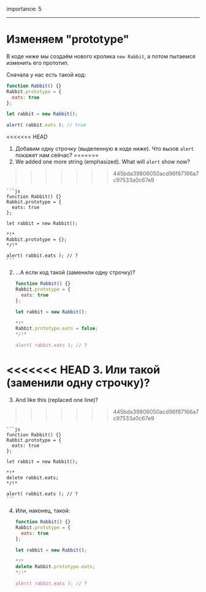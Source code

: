 importance: 5

---

# Изменяем "prototype"

В коде ниже мы создаём нового кролика `new Rabbit`, а потом пытаемся изменить его прототип.

Сначала у нас есть такой код:

```js run
function Rabbit() {}
Rabbit.prototype = {
  eats: true
};

let rabbit = new Rabbit();

alert( rabbit.eats ); // true
```


<<<<<<< HEAD
1. Добавим одну строчку (выделенную в коде ниже). Что вызов `alert` покажет нам сейчас?
=======
1. We added one more string (emphasized). What will `alert` show now?
>>>>>>> 445bda39806050acd96f87166a7c97533a0c67e9

    ```js
    function Rabbit() {}
    Rabbit.prototype = {
      eats: true
    };

    let rabbit = new Rabbit();

    *!*
    Rabbit.prototype = {};
    */!*

    alert( rabbit.eats ); // ?
    ```

2. ...А если код такой (заменили одну строчку)?

    ```js
    function Rabbit() {}
    Rabbit.prototype = {
      eats: true
    };

    let rabbit = new Rabbit();

    *!*
    Rabbit.prototype.eats = false;
    */!*

    alert( rabbit.eats ); // ?
    ```

<<<<<<< HEAD
3. Или такой (заменили одну строчку)?
=======
3. And like this (replaced one line)?
>>>>>>> 445bda39806050acd96f87166a7c97533a0c67e9

    ```js
    function Rabbit() {}
    Rabbit.prototype = {
      eats: true
    };

    let rabbit = new Rabbit();

    *!*
    delete rabbit.eats;
    */!*

    alert( rabbit.eats ); // ?
    ```

4. Или, наконец, такой:

    ```js
    function Rabbit() {}
    Rabbit.prototype = {
      eats: true
    };

    let rabbit = new Rabbit();

    *!*
    delete Rabbit.prototype.eats;
    */!*

    alert( rabbit.eats ); // ?
    ```

